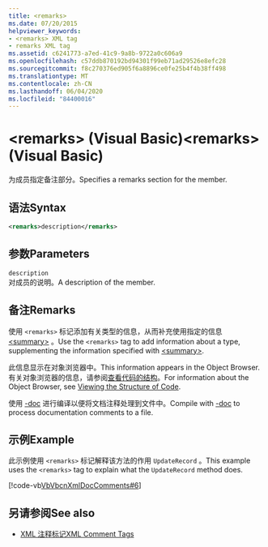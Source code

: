```yaml
---
title: <remarks>
ms.date: 07/20/2015
helpviewer_keywords:
- <remarks> XML tag
- remarks XML tag
ms.assetid: c6241773-a7ed-41c9-9a8b-9722a0c606a9
ms.openlocfilehash: c57ddb870192bd94301f99eb71ad29526e8efc28
ms.sourcegitcommit: f8c270376ed905f6a8896ce0fe25b4f4b38ff498
ms.translationtype: MT
ms.contentlocale: zh-CN
ms.lasthandoff: 06/04/2020
ms.locfileid: "84400016"
---
```

# <a name="remarks-visual-basic"></a><span data-ttu-id="25c17-101">\<remarks> (Visual Basic)</span><span class="sxs-lookup"><span data-stu-id="25c17-101">\<remarks> (Visual Basic)</span></span>
<span data-ttu-id="25c17-102">为成员指定备注部分。</span><span class="sxs-lookup"><span data-stu-id="25c17-102">Specifies a remarks section for the member.</span></span>  
  
## <a name="syntax"></a><span data-ttu-id="25c17-103">语法</span><span class="sxs-lookup"><span data-stu-id="25c17-103">Syntax</span></span>  
  
```xml  
<remarks>description</remarks>  
```  
  
## <a name="parameters"></a><span data-ttu-id="25c17-104">参数</span><span class="sxs-lookup"><span data-stu-id="25c17-104">Parameters</span></span>  
 `description`  
 <span data-ttu-id="25c17-105">对成员的说明。</span><span class="sxs-lookup"><span data-stu-id="25c17-105">A description of the member.</span></span>  
  
## <a name="remarks"></a><span data-ttu-id="25c17-106">备注</span><span class="sxs-lookup"><span data-stu-id="25c17-106">Remarks</span></span>  
 <span data-ttu-id="25c17-107">使用 `<remarks>` 标记添加有关类型的信息，从而补充使用指定的信息 [\<summary>](summary.md) 。</span><span class="sxs-lookup"><span data-stu-id="25c17-107">Use the `<remarks>` tag to add information about a type, supplementing the information specified with [\<summary>](summary.md).</span></span>  
  
 <span data-ttu-id="25c17-108">此信息显示在对象浏览器中。</span><span class="sxs-lookup"><span data-stu-id="25c17-108">This information appears in the Object Browser.</span></span> <span data-ttu-id="25c17-109">有关对象浏览器的信息，请参阅[查看代码的结构](/visualstudio/ide/viewing-the-structure-of-code)。</span><span class="sxs-lookup"><span data-stu-id="25c17-109">For information about the Object Browser, see [Viewing the Structure of Code](/visualstudio/ide/viewing-the-structure-of-code).</span></span>  
  
 <span data-ttu-id="25c17-110">使用 [-doc](../../reference/command-line-compiler/doc.md) 进行编译以便将文档注释处理到文件中。</span><span class="sxs-lookup"><span data-stu-id="25c17-110">Compile with [-doc](../../reference/command-line-compiler/doc.md) to process documentation comments to a file.</span></span>  
  
## <a name="example"></a><span data-ttu-id="25c17-111">示例</span><span class="sxs-lookup"><span data-stu-id="25c17-111">Example</span></span>  
 <span data-ttu-id="25c17-112">此示例使用 `<remarks>` 标记解释该方法的作用 `UpdateRecord` 。</span><span class="sxs-lookup"><span data-stu-id="25c17-112">This example uses the `<remarks>` tag to explain what the `UpdateRecord` method does.</span></span>  
  
 [!code-vb[VbVbcnXmlDocComments#6](~/samples/snippets/visualbasic/VS_Snippets_VBCSharp/VbVbcnXmlDocComments/VB/Class1.vb#6)]  
  
## <a name="see-also"></a><span data-ttu-id="25c17-113">另请参阅</span><span class="sxs-lookup"><span data-stu-id="25c17-113">See also</span></span>

- [<span data-ttu-id="25c17-114">XML 注释标记</span><span class="sxs-lookup"><span data-stu-id="25c17-114">XML Comment Tags</span></span>](index.md)
